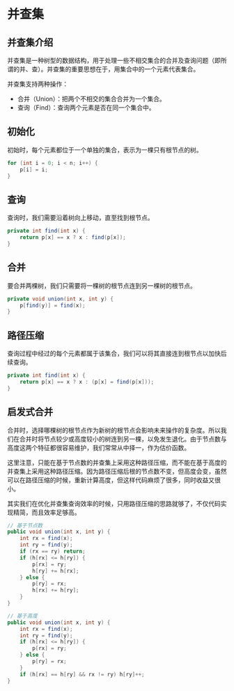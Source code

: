 # 并查集

## 并查集介绍

并查集是一种树型的数据结构，用于处理一些不相交集合的合并及查询问题（即所谓的并、查）。并查集的重要思想在于，用集合中的一个元素代表集合。

并查集支持两种操作：

- 合并（Union）：把两个不相交的集合合并为一个集合。
- 查询（Find）：查询两个元素是否在同一个集合中。



## 初始化

初始时，每个元素都位于一个单独的集合，表示为一棵只有根节点的树。

``` java
for (int i = 0; i < n; i++) {
    p[i] = i;
}
```



## 查询

查询时，我们需要沿着树向上移动，直至找到根节点。

``` java
private int find(int x) {
    return p[x] == x ? x : find(p[x]);
}
```



## 合并

要合并两棵树，我们只需要将一棵树的根节点连到另一棵树的根节点。

``` java
private void union(int x, int y) {
    p[find(y)] = find(x);
}
```



## 路径压缩

查询过程中经过的每个元素都属于该集合，我们可以将其直接连到根节点以加快后续查询。

``` java
private int find(int x) {
    return p[x] == x ? x : (p[x] = find(p[x]));
}
```



## 启发式合并

合并时，选择哪棵树的根节点作为新树的根节点会影响未来操作的复杂度。所以我们在合并时将节点较少或高度较小的树连到另一棵，以免发生退化。由于节点数与高度这两个特征都很容易维护，我们常常从中择一，作为估价函数。

这里注意，只能在基于节点数的并查集上采用这种路径压缩，而不能在基于高度的并查集上采用这种路径压缩。因为路径压缩后根的节点数不变，但高度会变，虽然可以在路径压缩的时候，重新计算高度，但这样代码麻烦了很多，同时收益又很小。

其实我们在优化并查集查询效率的时候，只用路径压缩的思路就够了，不仅代码实现精简，而且效率足够高。

``` java
// 基于节点数
public void union(int x, int y) {
    int rx = find(x);
    int ry = find(y);
    if (rx == ry) return;
    if (h[rx] <= h[ry]) {
        p[rx] = ry;
        h[ry] += h[rx];
    } else {
        p[ry] = rx;
        h[rx] += h[ry];
    }
}

// 基于高度
public void union(int x, int y) {
    int rx = find(x);
    int ry = find(y);
    if (h[rx] <= h[ry]) {
        p[rx] = ry;
    } else {
        p[ry] = rx;
    }
    if (h[rx] == h[ry] && rx != ry) h[ry]++;
}
```

